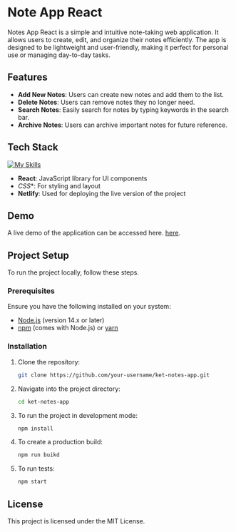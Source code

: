# Note App React

Notes App React is a simple and intuitive note-taking web application. It allows users to create, edit, and organize their notes efficiently. The app is designed to be lightweight and user-friendly, making it perfect for personal use or managing day-to-day tasks.

## Features
- **Add New Notes**: Users can create new notes and add them to the list.
- **Delete Notes**: Users can remove notes they no longer need.
- **Search Notes**: Easily search for notes by typing keywords in the search bar.
- **Archive Notes**: Users can archive important notes for future reference.

## Tech Stack
[![My Skills](https://skillicons.dev/icons?i=react,css,netlify)](https://skillicons.dev)
- **React**: JavaScript library for UI components
- *CSS**: For styling and layout
- **Netlify**: Used for deploying the live version of the project

## Demo
A live demo of the application can be accessed here. [here](https://ket-notes-app.netlify.app/).

## Project Setup
To run the project locally, follow these steps.

### Prerequisites
Ensure you have the following installed on your system:
- [Node.js](https://nodejs.org/) (version 14.x or later)
- [npm](https://www.npmjs.com/) (comes with Node.js) or [yarn](https://yarnpkg.com/)

### Installation
1. Clone the repository:
   ```bash
   git clone https://github.com/your-username/ket-notes-app.git
2. Navigate into the project directory:
   ```bash
   cd ket-notes-app
3. To run the project in development mode:
   ```bash
   npm install
4. To create a production build:
   ```bash
   npm run buikd
5. To run tests:
   ```bash
   npm start


## License
This project is licensed under the MIT License.
